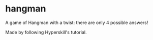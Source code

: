 # hangman

A game of Hangman with a twist: there are only 4 possible answers!

Made by following Hyperskill's tutorial. 

